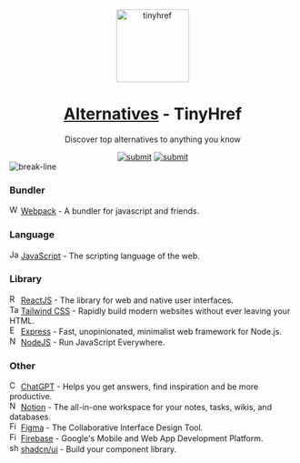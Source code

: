<div align="center"><a target="_blank" href="https://tinyhref.com"><img src="https://i.imgur.com/cY13Vvb.png" height="128" alt="tinyhref"/></a></div>
<h1 align="center"><a target="_blank" href="https://tinyhref.com/alternatives">Alternatives</a> - TinyHref</h1>
<p align="center">Discover top alternatives to anything you know</p>

<div align="center"><a target="_blank" href="https://tinyhref.com/submit"><img src="https://img.shields.io/badge/Submit-c32769.svg?style=flat" alt="submit"/></a>
<a target="_blank" href="https://x.com/intent/follow?screen_name=tinyhref"><img src="https://img.shields.io/twitter/follow/tinyhref" alt="submit"/></a></div>

<img src="https://i.imgur.com/waxVImv.png" alt="break-line"/>

<h3>Bundler</h3>

<div><img width="16" src="https://esm.sh/public-cdn@1.1.95383-1757243933288/webpack-logo.png" alt="Webpack"/> <a target="_blank" href="https://tinyhref.com/alternatives/webpack">Webpack</a> - A bundler for javascript and friends.</div>
<h3>Language</h3>

<div><img width="16" src="https://esm.sh/link-cdn-free-hn@1.1.26243-1757308495914/javascript-logo.png" alt="JavaScript"/> <a target="_blank" href="https://tinyhref.com/alternatives/javascript">JavaScript</a> - The scripting language of the web.</div>
<h3>Library</h3>

<div><img width="16" src="https://esm.sh/file-public-cdn-hcm@1.1.68955-1757171948700/logo-react.png" alt="ReactJS"/> <a target="_blank" href="https://tinyhref.com/alternatives/react">ReactJS</a> - The library for web and native user interfaces.</div>
<div><img width="16" src="https://esm.sh/file-cdn-free-dn@1.1.79278-1757244900260/tailwind-logo.png" alt="Tailwind CSS"/> <a target="_blank" href="https://tinyhref.com/alternatives/tailwind">Tailwind CSS</a> - Rapidly build modern websites without ever leaving your HTML.</div>
<div><img width="16" src="https://esm.sh/link-public-cdn-vn@1.1.77156-1757379423551/express-logo.png" alt="Express"/> <a target="_blank" href="https://tinyhref.com/alternatives/express">Express</a> - Fast, unopinionated, minimalist web framework for Node.js.</div>
<div><img width="16" src="https://esm.sh/public-cdn-dn@1.1.29718-1757427837670/nodejs-logo.png" alt="NodeJS"/> <a target="_blank" href="https://tinyhref.com/alternatives/nodejs">NodeJS</a> - Run JavaScript Everywhere.</div>
<h3>Other</h3>

<div><img width="16" src="https://i.imgur.com/vKddPK2.png" alt="ChatGPT"/> <a target="_blank" href="https://tinyhref.com/alternatives/chatgpt">ChatGPT</a> - Helps you get answers, find inspiration and be more productive.</div>
<div><img width="16" src="https://i.imgur.com/u8dRWfg.png" alt="Notion"/> <a target="_blank" href="https://tinyhref.com/alternatives/notion">Notion</a> - The all-in-one workspace for your notes, tasks, wikis, and databases.</div>
<div><img width="16" src="https://i.imgur.com/25mnkzJ.png" alt="Figma"/> <a target="_blank" href="https://tinyhref.com/alternatives/figma">Figma</a> - The Collaborative Interface Design Tool.</div>
<div><img width="16" src="https://i.imgur.com/Bq0Oya2.png" alt="Firebase"/> <a target="_blank" href="https://tinyhref.com/alternatives/firebase">Firebase</a> - Google&#x27;s Mobile and Web App Development Platform.</div>
<div><img width="16" src="https://i.imgur.com/zuIe6gd.png" alt="shadcn/ui"/> <a target="_blank" href="https://tinyhref.com/alternatives/shadcn-ui">shadcn/ui</a> - Build your component library.</div>
